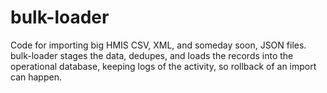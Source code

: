 # bulk-loader
Code for importing big HMIS CSV, XML, and someday soon, JSON files.  bulk-loader stages the data, dedupes, and loads the records into the operational database, keeping logs of the activity, so rollback of an import can happen.
